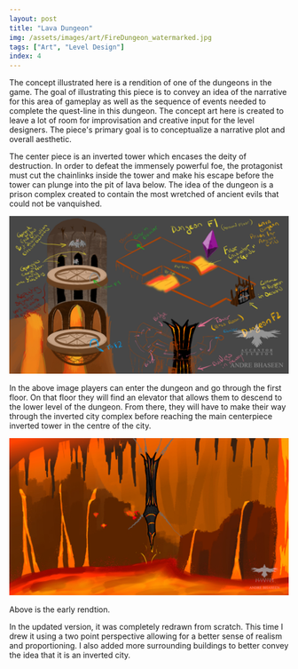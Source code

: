 ```yaml
---
layout: post
title: "Lava Dungeon"
img: /assets/images/art/FireDungeon_watermarked.jpg
tags: ["Art", "Level Design"]
index: 4
---
```


The concept illustrated here is a rendition of one of the dungeons in the game. The goal of illustrating this piece is to convey an idea of the narrative for this area of gameplay as well as the sequence of events needed to complete the quest-line in this dungeon. The concept art here is created to leave a lot of room for improvisation and creative input for the level designers. The piece's primary goal is to conceptualize a narrative plot and overall aesthetic.

The center piece is an inverted tower which encases the deity of destruction. In order to defeat the immensely powerful foe, the protagonist must cut the chainlinks inside the tower and make his escape before the tower can plunge into the pit of lava below. The idea of the dungeon is a prison complex created to contain the most wretched of ancient evils that could not be vanquished.

![Dungeon Sequence](/assets/images/art/FireDungeonLevelSequence_watermarked.jpg)

In the above image players can enter the dungeon and go through the first floor. On that floor they will find an elevator that allows them to descend to the lower level of the dungeon. From there, they will have to make their way through the inverted city complex before reaching the main centerpiece inverted tower in the centre of the city.

![Early Rendition](/assets/images/art/EarlyFireDungeonConceptArt_watermarked.jpg)

Above is the early rendtion.

In the updated version, it was completely redrawn from scratch. This time I drew it using a two point perspective allowing for a better sense of realism and proportioning. I also added more surrounding buildings to better convey the idea that it is an inverted city.
